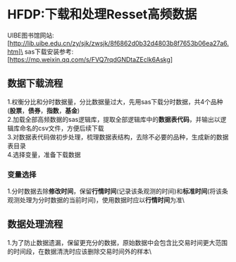 # HFDP:下载和处理Resset高频数据
UIBE图书馆网站:[http://lib.uibe.edu.cn/zy/sjk/zwsjk/8f6862d0b32d4803b8f7653b06ea27a6.htm]\
sas下载安装参考:[https://mp.weixin.qq.com/s/FVQ7rqdGNDtaZEclk6Askg]
## 数据下载流程
1.权衡分比和分时数据量，分比数据量过大，先用sas下载分时数据，共4个品种(**股票**，**债券**，**指数**，**基金**)\
2.加载全部高频数据的sas逻辑库，提取全部逻辑库中的**数据表代码**，并输出以逻辑库命名的csv文件，方便后续下载\
3.对数据表代码做初步处理，梳理数据表结构，去除不必要的品种，生成新的数据表目录\
4.选择变量，准备下载数据
### 变量选择
1.分时数据去除**修改时间**，保留**行情时间**(记录该条观测的时间)和**标准时间**(将该条观测处理为分时数据的当前时间)，使用数据时应以**行情时间**为准\
## 数据处理流程
1.为了防止数据遗漏，保留更充分的数据，原始数据中会包含比交易时间更大范围的时间段，在数据清洗时应该删除交易时间外的样本\